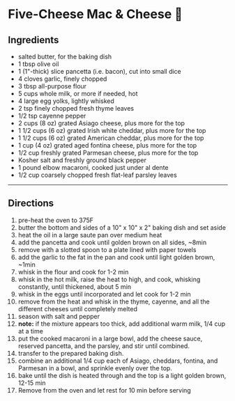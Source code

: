 Five-Cheese Mac & Cheese :cheese:
=================================

## Ingredients

- salted butter, for the baking dish
- 1 tbsp olive oil
- 1 (1"-thick) slice pancetta (i.e. bacon), cut into small dice
- 4 cloves garlic, finely chopped
- 3 tbsp all-purpose flour
- 5 cups whole milk, or more if needed, hot
- 4 large egg yolks, lightly whisked
- 2 tsp finely chopped fresh thyme leaves
- 1/2 tsp cayenne pepper
- 2 cups (8 oz) grated Asiago cheese, plus more for the top
- 1 1/2 cups (6 oz) grated Irish white cheddar, plus more for the top
- 1 1/2 cups (6 oz) grated American cheddar, plus more for the top
- 1 cup (4 oz) grated aged fontina cheese, plus more for the top
- 1/2 cup freshly grated Parmesan cheese, plus more for the top
- Kosher salt and freshly ground black pepper
- 1 pound elbow macaroni, cooked just under al dente
- 1/2 cup coarsely chopped fresh flat-leaf parsley leaves

---

## Directions

1. pre-heat the oven to 375F
1. butter the bottom and sides of a 10" x 10" x 2" baking dish and set aside
1. heat the oil in a large saute pan over medium heat
1. add the pancetta and cook until golden brown on all sides, ~8min
1. remove with a slotted spoon to a plate lined with paper towels
1. add the garlic to the fat in the pan and cook until light golden brown, ~1min
1. whisk in the flour and cook for 1-2 min
1. whisk in the hot milk, raise the heat to high, and cook, whisking
   constantly, until thickened, about 5 min
1. whisk in the eggs until incorporated and let cook for 1-2 min
1. remove from the heat and whisk in the thyme, cayenne, and all the different
   cheeses until completely melted
1. season with salt and pepper
1. **note:** if the mixture appears too thick, add additional warm milk, 1/4
   cup at a time
1. put the cooked macaroni in a large bowl, add the cheese sauce, reserved
   pancetta, and the parsley, and stir until combined.
1. transfer to the prepared baking dish.
1. combine an additional 1/4 cup each of Asiago, cheddars, fontina, and
   Parmesan in a bowl, and sprinkle evenly over the top.
1. bake until the dish is heated through and the top is a light golden brown,
   12-15 min
1. Remove from the oven and let rest for 10 min before serving


